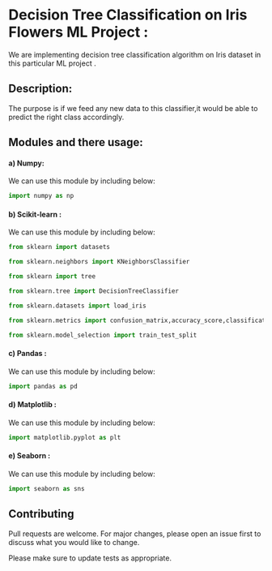 # Decision Tree Classification on Iris Flowers ML Project :

We are implementing decision tree classification algorithm on Iris dataset in this particular ML project .

## Description:

The purpose is if we feed any new data to this classifier,it would be able to predict the right class accordingly.

## Modules and there usage:

#### a) Numpy:

We can use this module by including below:

```python
import numpy as np
```

#### b) Scikit-learn :

We can use this module by including below:

```python
from sklearn import datasets
```

```python
from sklearn.neighbors import KNeighborsClassifier
```

```python
from sklearn import tree
```

```python
from sklearn.tree import DecisionTreeClassifier
```

```python
from sklearn.datasets import load_iris
```

```python
from sklearn.metrics import confusion_matrix,accuracy_score,classification_report

```

```python
from sklearn.model_selection import train_test_split
```

#### c) Pandas :

We can use this module by including below:

```python
import pandas as pd
```

#### d) Matplotlib :

We can use this module by including below:

```python
import matplotlib.pyplot as plt
```

#### e) Seaborn :

We can use this module by including below:

```python
import seaborn as sns
```

## Contributing

Pull requests are welcome. For major changes, please open an issue first
to discuss what you would like to change.

Please make sure to update tests as appropriate.
